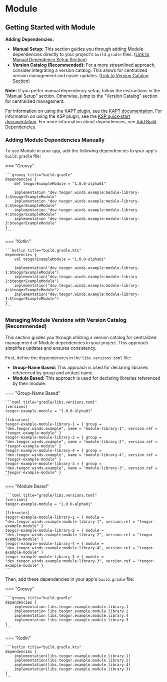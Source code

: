 # Module

[//]: # (REGION-DEPENDENCIES)

## Getting Started with Module

**Adding Dependencies:**

* **Manual Setup:**  This section guides you through adding Module dependencies directly to your project's `build.gradle` files. ([Link to Manual Dependency Setup Section](#adding-Module-dependencies-manually))
* **Version Catalog (Recommended):** For a more streamlined approach, consider integrating a version catalog. This allows for centralized version management and easier updates. ([Link to Version Catalog Section](#managing-Module-versions-with-version-catalog-recommended))

**Note:** If you prefer manual dependency setup, follow the instructions in the "Manual Setup" section. Otherwise, jump to the "Version Catalog" section for centralized management.

For information on using the KAPT plugin, see the [KAPT documentation](https://kotlinlang.org/docs/kapt.html).
For information on using the KSP plugin, see the [KSP quick-start documentation](https://kotlinlang.org/docs/ksp-quickstart.html).
For more information about dependencies, see [Add Build Dependencies](https://developer.android.com/studio/build/dependencies).

### Adding Module Dependencies Manually

To use Module in your app, add the following dependencies to your app's `build.gradle` file:

=== "Groovy"

    ```groovy title="build.gradle"
    dependencies {
        def teogorExampleModule = "1.0.0-alpha01"
        
        implementation "dev.teogor.winds.example:module-library-1:$teogorExampleModule"
        implementation "dev.teogor.winds.example:module-library-2:$teogorExampleModule"
        implementation "dev.teogor.winds.example:module-library-4:$teogorExampleModule"
        implementation "dev.teogor.winds.example:module-library-3:$teogorExampleModule"
    }
    ```

=== "Kotlin"

    ```kotlin title="build.gradle.kts"
    dependencies {
        val teogorExampleModule = "1.0.0-alpha01"
        
        implementation("dev.teogor.winds.example:module-library-1:$teogorExampleModule")
        implementation("dev.teogor.winds.example:module-library-2:$teogorExampleModule")
        implementation("dev.teogor.winds.example:module-library-4:$teogorExampleModule")
        implementation("dev.teogor.winds.example:module-library-3:$teogorExampleModule")
    }
    ```

### Managing Module Versions with Version Catalog (Recommended)

This section guides you through utilizing a version catalog for centralized management of Module dependencies in your project. This approach simplifies updates and ensures consistency.

First, define the dependencies in the `libs.versions.toml` file:

- **Group-Name Based:** This approach is used for declaring libraries referenced by group and artifact name.
- **Module Based:** This approach is used for declaring libraries referenced by their module.

=== "Group-Name Based"

    ```toml title="gradle/libs.versions.toml"
    [versions]
    teogor-example-module = "1.0.0-alpha01"
    
    [libraries]
    teogor-example-module-library-1 = { group = "dev.teogor.winds.example", name = "module-library-1", version.ref = "teogor-example-module" }
    teogor-example-module-library-2 = { group = "dev.teogor.winds.example", name = "module-library-2", version.ref = "teogor-example-module" }
    teogor-example-module-library-4 = { group = "dev.teogor.winds.example", name = "module-library-4", version.ref = "teogor-example-module" }
    teogor-example-module-library-3 = { group = "dev.teogor.winds.example", name = "module-library-3", version.ref = "teogor-example-module" }
    ```

=== "Module Based"

    ```toml title="gradle/libs.versions.toml"
    [versions]
    teogor-example-module = "1.0.0-alpha01"
    
    [libraries]
    teogor-example-module-library-1 = { module = "dev.teogor.winds.example:module-library-1", version.ref = "teogor-example-module" }
    teogor-example-module-library-2 = { module = "dev.teogor.winds.example:module-library-2", version.ref = "teogor-example-module" }
    teogor-example-module-library-4 = { module = "dev.teogor.winds.example:module-library-4", version.ref = "teogor-example-module" }
    teogor-example-module-library-3 = { module = "dev.teogor.winds.example:module-library-3", version.ref = "teogor-example-module" }
    ```

Then, add these dependencies in your app's `build.gradle` file:

=== "Groovy"

    ```groovy title="build.gradle"
    dependencies {
        implementation libs.teogor.example.module.library.1
        implementation libs.teogor.example.module.library.2
        implementation libs.teogor.example.module.library.4
        implementation libs.teogor.example.module.library.3
    }
    ```

=== "Kotlin"

    ```kotlin title="build.gradle.kts"
    dependencies {
        implementation(libs.teogor.example.module.library.1)
        implementation(libs.teogor.example.module.library.2)
        implementation(libs.teogor.example.module.library.4)
        implementation(libs.teogor.example.module.library.3)
    }
    ```

[//]: # (REGION-DEPENDENCIES)


